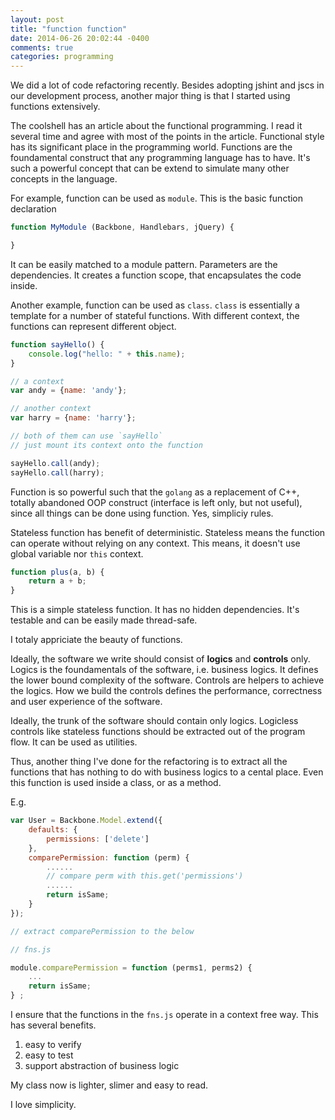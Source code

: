 ```yaml
---
layout: post
title: "function function"
date: 2014-06-26 20:02:44 -0400
comments: true
categories: programming
---
```



We did a lot of code refactoring recently. Besides adopting jshint and jscs in our development process, another major thing is that I started using functions extensively.

The coolshell has an article about the functional programming. I read it several time and agree with most of the points in the article. Functional style has its significant place in the programming world. Functions are the foundamental construct that any programming language has to have. It's such a powerful concept that can be extend to simulate many other concepts in the language.

For example, function can be used as `module`. This is the basic function declaration

``` javascript
function MyModule (Backbone, Handlebars, jQuery) {

}
```

It can be easily matched to a module pattern. Parameters are the dependencies. It creates a function scope, that encapsulates the code inside.

Another example, function can be used as `class`. `class` is essentially a template for a number of stateful functions. With different context, the functions can represent different object.

``` javascript
function sayHello() {
    console.log("hello: " + this.name);
}

// a context
var andy = {name: 'andy'};

// another context
var harry = {name: 'harry'};

// both of them can use `sayHello`
// just mount its context onto the function

sayHello.call(andy);
sayHello.call(harry);

```

Function is so powerful such that the `golang` as a replacement of C++, totally abandoned OOP construct (interface is left only, but not useful), since all things can be done using function. Yes, simpliciy rules.

Stateless function has benefit of deterministic. Stateless means the function can operate without relying on any context. This means, it doesn't use global variable nor `this` context.

``` javascript
function plus(a, b) {
    return a + b;
}
```

This is a simple stateless function. It has no hidden dependencies. It's testable and can be easily made thread-safe.

I totaly appriciate the beauty of functions.

Ideally, the software we write should consist of **logics** and **controls** only. Logics is the foundamentals of the software, i.e. business logics. It defines the lower bound complexity of the software. Controls are helpers to achieve the logics. How we build the controls defines the performance, correctness and user experience of the software.

Ideally, the trunk of the software should contain only logics. Logicless controls like stateless functions should be extracted out of the program flow. It can be used as utilities.

Thus, another thing I've done for the refactoring is to extract all the functions that has nothing to do with business logics to a cental place. Even this function is used inside a class, or as a method.

E.g.

``` javascript
var User = Backbone.Model.extend({
    defaults: {
        permissions: ['delete']
    },
    comparePermission: function (perm) {
        ......
        // compare perm with this.get('permissions')
        ......
        return isSame;
    }
});

// extract comparePermission to the below

// fns.js

module.comparePermission = function (perms1, perms2) {
    ...
    return isSame;
} ;

```

I ensure that the functions in the `fns.js` operate in a context free way. This has several benefits.

1. easy to verify
2. easy to test
3. support abstraction of business logic

My class now is lighter, slimer and easy to read.

I love simplicity.